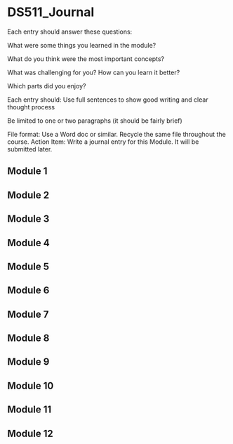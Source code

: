 # DS511_Journal

Each entry should answer these questions:

  What were some things you learned in the module?
  
  What do you think were the most important concepts?
  
  What was challenging for you? How can you learn it better?
  
  Which parts did you enjoy?

Each entry should:
  Use full sentences to show good writing and clear thought process
  
  Be limited to one or two paragraphs (it should be fairly brief)
  
  File format: Use a Word doc or similar. Recycle the same file throughout the course. Action Item: Write a journal entry for this Module. It will be submitted later.

## Module 1

## Module 2

## Module 3

## Module 4

## Module 5

## Module 6

## Module 7

## Module 8

## Module 9

## Module 10

## Module 11

## Module 12

